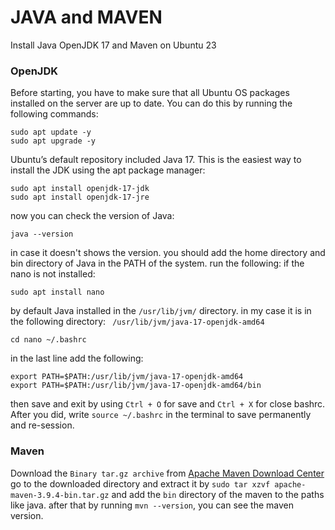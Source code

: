 # JAVA and MAVEN
Install Java OpenJDK 17 and Maven on Ubuntu 23

### OpenJDK
Before starting, you have to make sure that all Ubuntu OS packages installed on the server are up to date. You can do this by running the following commands:
```
sudo apt update -y
sudo apt upgrade -y
```
Ubuntu’s default repository included Java 17. This is the easiest way to install the JDK using the apt package manager:
```
sudo apt install openjdk-17-jdk
sudo apt install openjdk-17-jre
```
now you can check the version of Java:
```
java --version
```
in case it doesn't shows the version. you should add the home directory and bin directory of Java in the PATH of the system.
run the following:
if the nano is not installed:
```
sudo apt install nano
```
by default Java installed in the `/usr/lib/jvm/` directory. in my case it is in the following directory:
` /usr/lib/jvm/java-17-openjdk-amd64`

```
cd nano ~/.bashrc
```
in the last line add the following:
```
export PATH=$PATH:/usr/lib/jvm/java-17-openjdk-amd64
export PATH=$PATH:/usr/lib/jvm/java-17-openjdk-amd64/bin
```
then save and exit by using `Ctrl + O` for save and `Ctrl + X` for close bashrc. After you did, write `source ~/.bashrc` in the terminal to save permanently and re-session.

### Maven
Download the `Binary tar.gz archive` from [Apache Maven Download Center](https://maven.apache.org/download.cgi)
go to the downloaded directory and extract it by `sudo tar xzvf apache-maven-3.9.4-bin.tar.gz` and add the `bin` directory of the maven to the paths like java. 
after that by running `mvn --version`, you can see the maven version.
